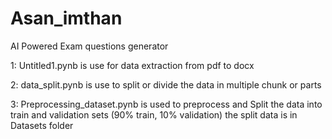 # Asan_imthan
AI Powered Exam questions generator

1: Untitled1.pynb is use for data extraction from pdf to docx

2: data_split.pynb is use to split or divide the data in multiple chunk or parts 

3: Preprocessing_dataset.pynb is used to preprocess and Split the data into train and validation sets (90% train, 10% validation)
the split data is in Datasets folder
